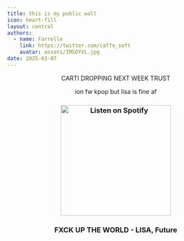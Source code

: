 ```yaml
---
title: this is my public wall
icon: heart-fill
layout: central
authors:
  - name: Farrelle
    link: https://twitter.com/caffe_soft
    avatar: assets/IMSOYVL.jpg
date: 2025-03-07
---
```


<div align="center">

CARTI DROPPING NEXT WEEK TRUST

ion fw kpop but lisa is fine af

<h3 align="center">
  <a href="https://open.spotify.com/track/4rBRRLgdB9DYJhqA9uVcWt">
    <img src="https://i.scdn.co/image/ab6761610000e5eb5cd3b3af8b72e32be78571ec" width="256" alt="Listen on Spotify">
  </a>
</h3>

### FXCK UP THE WORLD - LISA, Future

</div>
